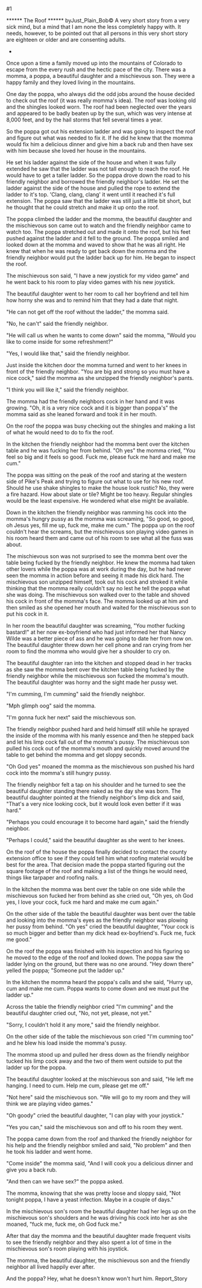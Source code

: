 #1 

 

 ****** The Roof ****** byJust_Plain_Bob© A very short story from a very sick mind, but a mind that I am none the less completely happy with. It needs, however, to be pointed out that all persons in this very short story are eighteen or older and are consenting adults. 

 * 

 Once upon a time a family moved up into the mountains of Colorado to escape from the every rush and the hectic pace of the city. There was a momma, a poppa, a beautiful daughter and a mischievous son. They were a happy family and they loved living in the mountains. 

 One day the poppa, who always did the odd jobs around the house decided to check out the roof (it was really momma's idea). The roof was looking old and the shingles looked worn. The roof had been neglected over the years and appeared to be badly beaten up by the sun, which was very intense at 8,000 feet, and by the hail storms that fell several times a year. 

 So the poppa got out his extension ladder and was going to inspect the roof and figure out what was needed to fix it. If he did he knew that the momma would fix him a delicious dinner and give him a back rub and then have sex with him because she loved her house in the mountains. 

 He set his ladder against the side of the house and when it was fully extended he saw that the ladder was not tall enough to reach the roof. He would have to get a taller ladder. So the poppa drove down the road to his friendly neighbor and borrowed the friendly neighbor's ladder. He set the ladder against the side of the house and pulled the rope to extend the ladder to it's top. 'Clang, clang, clang' it went until it reached it's full extension. The poppa saw that the ladder was still just a little bit short, but he thought that he could stretch and make it up onto the roof. 

 The poppa climbed the ladder and the momma, the beautiful daughter and the mischievous son came out to watch and the friendly neighbor came to watch too. The poppa stretched out and made it onto the roof, but his feet pushed against the ladder and it fell to the ground. The poppa smiled and looked down at the momma and waved to show that he was all right. He knew that when he was ready to get back down the momma and the friendly neighbor would put the ladder back up for him. He began to inspect the roof. 

 The mischievous son said, "I have a new joystick for my video game" and he went back to his room to play video games with his new joystick. 

 The beautiful daughter went to her room to call her boyfriend and tell him how horny she was and to remind him that they had a date that night. 

 "He can not get off the roof without the ladder," the momma said. 

 "No, he can't" said the friendly neighbor. 

 "He will call us when he wants to come down" said the momma, "Would you like to come inside for some refreshment?" 

 "Yes, I would like that," said the friendly neighbor. 

 Just inside the kitchen door the momma turned and went to her knees in front of the friendly neighbor. "You are big and strong so you must have a nice cock," said the momma as she unzipped the friendly neighbor's pants. 

 "I think you will like it," said the friendly neighbor. 

 The momma had the friendly neighbors cock in her hand and it was growing. "Oh, it is a very nice cock and it is bigger than poppa's" the momma said as she leaned forward and took it in her mouth. 

 On the roof the poppa was busy checking out the shingles and making a list of what he would need to do to fix the roof. 

 In the kitchen the friendly neighbor had the momma bent over the kitchen table and he was fucking her from behind. "Oh yes" the momma cried, "You feel so big and it feels so good. Fuck me, please fuck me hard and make me cum." 

 The poppa was sitting on the peak of the roof and staring at the western side of Pike's Peak and trying to figure out what to use for his new roof. Should he use shake shingles to make the house look rustic? No, they were a fire hazard. How about slate or tile? Might be too heavy. Regular shingles would be the least expensive. He wondered what else might be available. 

 Down in the kitchen the friendly neighbor was ramming his cock into the momma's hungry pussy as the momma was screaming, "So good, so good, oh Jesus yes, fill me up, fuck me, make me cum." The poppa up on the roof couldn't hear the screams, but the mischievous son playing video games in his room heard them and came out of his room to see what all the fuss was about. 

 The mischievous son was not surprised to see the momma bent over the table being fucked by the friendly neighbor. He knew the momma had taken other lovers while the poppa was at work during the day, but he had never seen the momma in action before and seeing it made his dick hard. The mischievous son unzipped himself, took out his cock and stroked it while thinking that the momma really couldn't say no lest he tell the poppa what she was doing. The mischievous son walked over to the table and shoved his cock in front of the momma's face. The momma looked up at him and then smiled as she opened her mouth and waited for the mischievous son to put his cock in it. 

 In her room the beautiful daughter was screaming, "You mother fucking bastard!" at her now ex-boyfriend who had just informed her that Nancy Wilde was a better piece of ass and he was going to date her from now on. The beautiful daughter threw down her cell phone and ran crying from her room to find the momma who would give her a shoulder to cry on. 

 The beautiful daughter ran into the kitchen and stopped dead in her tracks as she saw the momma bent over the kitchen table being fucked by the friendly neighbor while the mischievous son fucked the momma's mouth. The beautiful daughter was horny and the sight made her pussy wet. 

 "I'm cumming, I'm cumming" said the friendly neighbor. 

 "Mph glimph oog" said the momma. 

 "I'm gonna fuck her next" said the mischievous son. 

 The friendly neighbor pushed hard and held himself still while he sprayed the inside of the momma with his manly essence and then he stepped back and let his limp cock fall out of the momma's pussy. The mischievous son pulled his cock out of the momma's mouth and quickly moved around the table to get behind the momma and get sloppy seconds. 

 "Oh God yes" moaned the momma as the mischievous son pushed his hard cock into the momma's still hungry pussy. 

 The friendly neighbor felt a tap on his shoulder and he turned to see the beautiful daughter standing there naked as the day she was born. The beautiful daughter pointed at the friendly neighbor's limp dick and said, "That's a very nice looking cock, but it would look even better if it was hard." 

 "Perhaps you could encourage it to become hard again," said the friendly neighbor. 

 "Perhaps I could," said the beautiful daughter as she went to her knees. 

 On the roof of the house the poppa finally decided to contact the county extension office to see if they could tell him what roofing material would be best for the area. That decision made the poppa started figuring out the square footage of the roof and making a list of the things he would need, things like tarpaper and roofing nails. 

 In the kitchen the momma was bent over the table on one side while the mischievous son fucked her from behind as she cried out, "Oh yes, oh God yes, I love your cock, fuck me hard and make me cum again." 

 On the other side of the table the beautiful daughter was bent over the table and looking into the momma's eyes as the friendly neighbor was plowing her pussy from behind. "Oh yes" cried the beautiful daughter, "Your cock is so much bigger and better than my dick head ex-boyfriend's. Fuck me, fuck me good." 

 On the roof the poppa was finished with his inspection and his figuring so he moved to the edge of the roof and looked down. The poppa saw the ladder lying on the ground, but there was no one around. "Hey down there" yelled the poppa; "Someone put the ladder up." 

 In the kitchen the momma heard the poppa's calls and she said, "Hurry up, cum and make me cum. Poppa wants to come down and we must put the ladder up." 

 Across the table the friendly neighbor cried "I'm cumming" and the beautiful daughter cried out, "No, not yet, please, not yet." 

 "Sorry, I couldn't hold it any more," said the friendly neighbor. 

 On the other side of the table the mischievous son cried "I'm cumming too" and he blew his load inside the momma's pussy. 

 The momma stood up and pulled her dress down as the friendly neighbor tucked his limp cock away and the two of them went outside to put the ladder up for the poppa. 

 The beautiful daughter looked at the mischievous son and said, "He left me hanging. I need to cum. Help me cum, please get me off." 

 "Not here" said the mischievous son. "We will go to my room and they will think we are playing video games." 

 "Oh goody" cried the beautiful daughter, "I can play with your joystick." 

 "Yes you can," said the mischievous son and off to his room they went. 

 The poppa came down from the roof and thanked the friendly neighbor for his help and the friendly neighbor smiled and said, "No problem" and then he took his ladder and went home. 

 "Come inside" the momma said, "And I will cook you a delicious dinner and give you a back rub. 

 "And then can we have sex?" the poppa asked. 

 The momma, knowing that she was pretty loose and sloppy said, "Not tonight poppa, I have a yeast infection. Maybe in a couple of days." 

 In the mischievous son's room the beautiful daughter had her legs up on the mischievous son's shoulders and he was driving his cock into her as she moaned, "fuck me, fuck me, oh God fuck me." 

 After that day the momma and the beautiful daughter made frequent visits to see the friendly neighbor and they also spent a lot of time in the mischievous son's room playing with his joystick. 

 The momma, the beautiful daughter, the mischievous son and the friendly neighbor all lived happily ever after. 

 And the poppa? Hey, what he doesn't know won't hurt him. Report_Story 